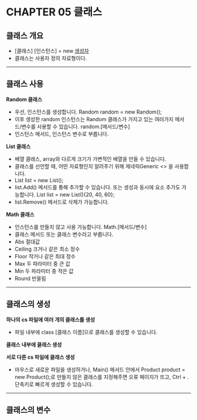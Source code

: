 # CHAPTER 05 클래스

## 클래스 개요
- [클래스] [인스턴스] = new [생성자]()
- 클래스는 사용자 정의 자료형이다.

---

## 클래스 사용

**Random 클래스**
- 우선, 인스턴스를 생성합니다. Random random = new Random();
- 이후 생성한 random 인스턴스는 Random 클래스가 가지고 있는 여러가지 메서드/변수를 사용할 수 있습니다. random.[메서드/변수]
- 인스턴스 메서드, 인스턴스 변수로 부릅니다.

**List 클래스**
- 배열 클래스, array와 다르게 크기가 가변적인 배열을 만들 수 있습니다.
- 클래스를 선언할 때, 어떤 자료형인지 알려주기 위해 제네릭Generic <> 을 사용합니다. 
- List<int> list = new List<int>();
- list.Add() 메서드를 통해 추가할 수 있습니다. 또는 생성과 동시에 요소 추가도 가능합니다. List<int> list = new List<int>(){20, 40, 60};
- list.Remove() 메서드로 삭제가 가능합니다.
  
**Math 클래스**
- 인스턴스를 만들지 않고 사용 가능합니다. Math.[메서드/변수]
- 클래스 메서드 또는 클래스 변수라고 부릅니다.
- Abs 절대값
- Ceiling 크거나 같은 최소 정수
- Floor 작거나 같은 최대 정수
- Max 두 파라미터 중 큰 값
- Min 두 파라미터 중 작은 값
- Round 반올림

---

## 클래스의 생성

**하나의 cs 파일에 여러 개의 클래스를 생성**
- 파일 내부에 class [클래스 이름]으로 클래스를 생성할 수 있습니다.

**클래스 내부에 클래스 생성**

**서로 다른 cs 파일에 클래스 생성**
- 마우스로 새로운 파일을 생성하거나, Main() 메서드 안에서 Product product = new Product();로 만들지 않은 클래스를 지정해주면 오류 페이지가 뜨고, Ctrl + . 단축키로 빠르게 생성할 수 있습니다.

---

## 클래스의 변수






